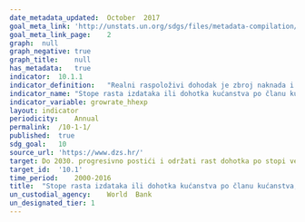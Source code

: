 ```yaml
---	
date_metadata_updated:	October  2017
goal_meta_link:	'http://unstats.un.org/sdgs/files/metadata-compilation/Metadata-Goal-10.pdf'
goal_meta_link_page:	2
graph:	null
graph_negative:	true
graph_title:	null
has_metadata:	true
indicator:	10.1.1
indicator_definition:	"Realni raspoloživi dohodak je zbroj naknada i plaća, mješanog dohotka, neto dohotka od imovine, neto tekućih transfera i socijalnih naknada osim ostalih socijalnih transfera u naturi, minus porezi na dohodak i bogatstvo i socijalni doprinosi, nakon prilagodbe za promjene u cijenama. "
indicator_name:	"Stope rasta izdataka ili dohotka kućanstva po članu kućanstva,  za 40% populacije s najnižim izdacima ili dohotkom i za ukupnu populaciju "
indicator_variable:	growrate_hhexp
layout:	indicator
periodicity:	Annual
permalink:	/10-1-1/
published:	true
sdg_goal:	10
source_url:	'https://www.dzs.hr/'
target:	Do 2030. progresivno postići i održati rast dohotka po stopi većoj od nacionalnog prosjeka za 40 %populacije s najnižim dohotko
target_id:	'10.1'
time_period:	2000-2016  
title:	"Stope rasta izdataka ili dohotka kućanstva po članu kućanstva,  za 40% populacije s najnižim izdacima ili dohotkom i za ukupnu populaciju "
un_custodial_agency:	World  Bank
un_designated_tier:	1
---	
```

